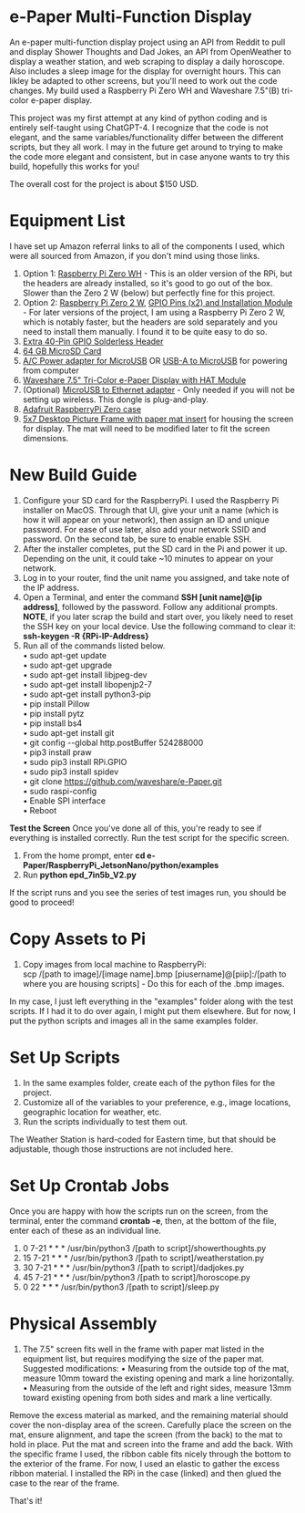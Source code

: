 # e-Paper Multi-Function Display
An e-paper multi-function display project using an API from Reddit to pull and display Shower Thoughts and Dad Jokes, an API from OpenWeather to display a weather station, and web scraping to display a daily horoscope. Also includes a sleep image for the display for overnight hours. This can likley be adapted to other screens, but you'll need to work out the code changes. My build used a Raspberry Pi Zero WH and Waveshare 7.5"(B) tri-color e-paper display.

This project was my first attempt at any kind of python coding and is entirely self-taught using ChatGPT-4. I recognize that the code is not elegant, and the same variables/functionality differ between the different scripts, but they all work. I may in the future get around to trying to make the code more elegant and consistent, but in case anyone wants to try this build, hopefully this works for you!

The overall cost for the project is about $150 USD.

# Equipment List
I have set up Amazon referral links to all of the components I used, which were all sourced from Amazon, if you don't mind using those links.

1. Option 1: [Raspberry Pi Zero WH](https://amzn.to/4aOmxIN) - This is an older version of the RPi, but the headers are already installed, so it's good to go out of the box. Slower than the Zero 2 W (below) but perfectly fine for this project.
2. Option 2: [Raspberry Pi Zero 2 W](https://amzn.to/3SdooQ2), [GPIO Pins (x2) and Installation Module](https://amzn.to/3vwNxfP) - For later versions of the project, I am using a Raspberry Pi Zero 2 W, which is notably faster, but the headers are sold separately and you need to install them manually. I found it to be quite easy to do so.
3. [Extra 40-Pin GPIO Solderless Header](https://amzn.to/3tFY4Vs)
4. [64 GB MicroSD Card](https://amzn.to/3Sc6vku)
5. [A/C Power adapter for MicroUSB](https://amzn.to/3TW36aX) OR [USB-A to MicroUSB](https://amzn.to/3NXCYbV) for powering from computer
6. [Waveshare 7.5" Tri-Color e-Paper Display with HAT Module](https://amzn.to/48PiB8I)
7. (Optional) [MicroUSB to Ethernet adapter](https://amzn.to/3RURdPJ) - Only needed if you will not be setting up wireless. This dongle is plug-and-play.
8. [Adafruit RaspberryPi Zero case](https://amzn.to/48sagbr)
9. [5x7 Desktop Picture Frame with paper mat insert](https://amzn.to/3tJUklN) for housing the screen for display. The mat will need to be modified later to fit the screen dimensions.

# New Build Guide
1. Configure your SD card for the RaspberryPi. I used the Raspberry Pi installer on MacOS. Through that UI, give your unit a name (which is how it will appear on your network), then assign an ID and unique password. For ease of use later, also add your network SSID and password. On the second tab, be sure to enable enable SSH.
2. After the installer completes, put the SD card in the Pi and power it up. Depending on the unit, it could take ~10 minutes to appear on your network.
3. Log in to your router, find the unit name you assigned, and take note of the IP address.
4. Open a Terminal, and enter the command **SSH [unit name]@[ip address]**, followed by the password. Follow any additional prompts. **NOTE**, if you later scrap the build and start over, you likely need to reset the SSH key on your local device. Use the following command to clear it: **ssh-keygen -R {RPi-IP-Address}**<br>
5. Run all of the commands listed below.<br>
•	sudo apt-get update<br>
•	sudo apt-get upgrade<br>
•	sudo apt-get install libjpeg-dev<br>
•	sudo apt-get install libopenjp2-7<br>
•	sudo apt-get install python3-pip<br>
•	pip install Pillow<br>
•	pip install pytz<br>
•	pip install bs4<br>
•	sudo apt-get install git<br>
•	git config --global http.postBuffer 524288000<br>
•	pip3 install praw<br>
•	sudo pip3 install RPi.GPIO<br>
•	sudo pip3 install spidev<br>
•	git clone https://github.com/waveshare/e-Paper.git<br>
•	sudo raspi-config<br>
•	Enable SPI interface<br>
•	Reboot<br>

**Test the Screen**
Once you've done all of this, you're ready to see if everything is installed correctly. Run the test script for the specific screen.<br>
1. From the home prompt, enter **cd e-Paper/RaspberryPi_JetsonNano/python/examples**<br>
2. Run **python epd_7in5b_V2.py**<br>

If the script runs and you see the series of test images run, you should be good to proceed!

# Copy Assets to Pi
1. Copy images from local machine to RaspberryPi:<br>
scp /[path to image]/[image name].bmp [piusername]@[piip]:/[path to where you are housing scripts] - Do this for each of the .bmp images.

In my case, I just left everything in the "examples" folder along with the test scripts. If I had it to do over again, I might put them elsewhere. But for now, I put the python scripts and images all in the same examples folder.

# Set Up Scripts
1. In the same examples folder, create each of the python files for the project.
2. Customize all of the variables to your preference, e.g., image locations, geographic location for weather, etc.
3. Run the scripts individually to test them out.

The Weather Station is hard-coded for Eastern time, but that should be adjustable, though those instructions are not included here.

# Set Up Crontab Jobs
Once you are happy with how the scripts run on the screen, from the terminal, enter the command **crontab -e**, then, at the bottom of the file, enter each of these as an individual line.

1. 0 7-21 * * * /usr/bin/python3 /[path to script]/showerthoughts.py
2. 15 7-21 * * * /usr/bin/python3 /[path to script]/weatherstation.py
3. 30 7-21 * * * /usr/bin/python3 /[path to script]/dadjokes.py
4. 45 7-21 * * * /usr/bin/python3 /[path to script]/horoscope.py
5.  0 22 * * * /usr/bin/python3 /[path to script]/sleep.py

# Physical Assembly
1. The 7.5" screen fits well in the frame with paper mat listed in the equipment list, but requires modifying the size of the paper mat. Suggested modifications:
•	Measuring from the outside top of the mat, measure 10mm toward the existing opening and mark a line horizontally.<br>
•	Measuring from the outside of the left and right sides, measure 13mm toward existing opening from both sides and mark a line vertically.<br>

Remove the excess material as marked, and the remaining material should cover the non-display area of the screen. Carefully place the screen on the mat, ensure alignment, and tape the screen (from the back) to the mat to hold in place. Put the mat and screen into the frame and add the back. With the specific frame I used, the ribbon cable fits nicely through the bottom to the exterior of the frame. For now, I used an elastic to gather the excess ribbon material. I installed the RPi in the case (linked) and then glued the case to the rear of the frame.

That's it!
